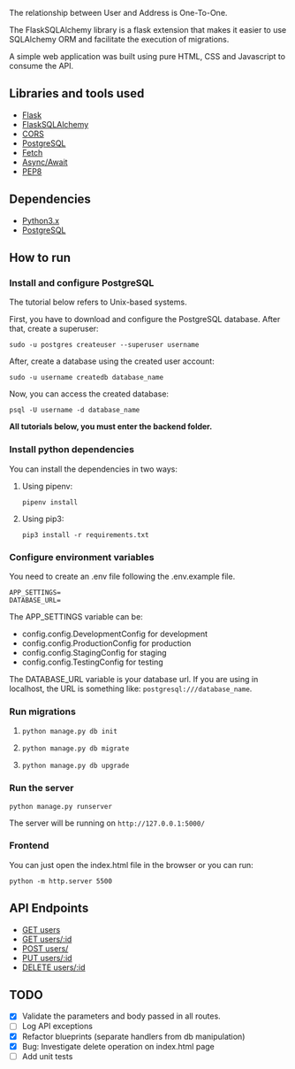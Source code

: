 The relationship between User and Address is One-To-One.

The FlaskSQLAlchemy library is a flask extension that makes it easier to use SQLAlchemy ORM and facilitate the execution of migrations.

A simple web application was built using pure HTML, CSS and Javascript to consume the API.

## Libraries and tools used

- [Flask](https://flask.palletsprojects.com/en/1.1.x/)
- [FlaskSQLAlchemy](https://flask-sqlalchemy.palletsprojects.com/en/2.x/)
- [CORS](https://flask-cors.readthedocs.io/en/latest/)
- [PostgreSQL](https://www.postgresql.org/)
- [Fetch](https://developer.mozilla.org/pt-BR/docs/Web/API/Fetch_API/Using_Fetch)
- [Async/Await](https://developer.mozilla.org/pt-BR/docs/Web/JavaScript/Reference/Statements/async_function)
- [PEP8](https://www.python.org/dev/peps/pep-0008/)

## Dependencies

- [Python3.x](https://www.python.org/)
- [PostgreSQL](https://www.postgresql.org/)

## How to run

### Install and configure PostgreSQL

The tutorial below refers to Unix-based systems.

First, you have to download and configure the PostgreSQL database. After that, create a superuser:

```
sudo -u postgres createuser --superuser username
```

After, create a database using the created user account:

```
sudo -u username createdb database_name
```

Now, you can access the created database:

```
psql -U username -d database_name
```

**All tutorials below, you must enter the backend folder.**

### Install python dependencies


You can install the dependencies in two ways:

1. Using pipenv:

    ```
    pipenv install
    ```

2. Using pip3:

    ```
    pip3 install -r requirements.txt
    ```

### Configure environment variables

You need to create an .env file following the .env.example file.

```
APP_SETTINGS=
DATABASE_URL=
```

The APP_SETTINGS variable can be:

- config.config.DevelopmentConfig for development
- config.config.ProductionConfig for production
- config.config.StagingConfig for staging
- config.config.TestingConfig for testing

The DATABASE_URL variable is your database url. If you are using in localhost, the URL is something like: `postgresql:///database_name`.

### Run migrations

1.  ```
    python manage.py db init
    ```

2.  ```
    python manage.py db migrate
    ```

3.  ```
    python manage.py db upgrade
    ```

### Run the server

```
python manage.py runserver
```

The server will be running on `http://127.0.0.1:5000/`

### Frontend

You can just open the index.html file in the browser or you can run:

```
python -m http.server 5500
```

## API Endpoints

- [GET users](docs/get_users.md)
- [GET users/:id](docs/get_user.md)
- [POST users/](docs/post_user.md)
- [PUT users/:id](docs/put_user.md)
- [DELETE users/:id](docs/delete_user.md)

## TODO

- [x] Validate the parameters and body passed in all routes.
- [ ] Log API exceptions
- [x] Refactor blueprints (separate handlers from db manipulation)
- [x] Bug: Investigate delete operation on index.html page
- [ ] Add unit tests